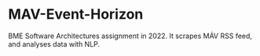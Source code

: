 # MAV-Event-Horizon
BME Software Architectures assignment in 2022. It scrapes MÁV RSS feed, and analyses data with NLP.
